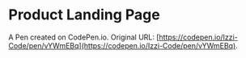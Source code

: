 # Product Landing Page

A Pen created on CodePen.io. Original URL: [https://codepen.io/Izzi-Code/pen/vYWmEBq](https://codepen.io/Izzi-Code/pen/vYWmEBq).

